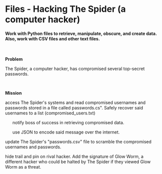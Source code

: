 <h1>Files - Hacking The Spider (a computer hacker)</h1>
<h4>Work with Python files to  retrieve, manipulate, obscure, and create data.  Also, work with CSV files and other text files.</h4>


<br>
<p><b>Problem</b></p>
<p>The Spider, a computer hacker, has compromised several top-secret passwords.</p>

<br>
<p><b>Mission</b></p>
<p>access The Spider's systems and read compromised usernames and passwords stored in a file called passwords.cs".  Safely recover said usernames to a list (compromised_users.txt)</p>

<ul>notify boss of success in retrieving compromised data.</ul>
<ul>use JSON to encode said message over the internet.</ul>

<p>update The Spider's "passwords.csv" file to scramble the compromised usernames and passwords.</p>
<p>hide trail and pin on rival hacker.  Add the signature of Glow Worm, a different hacker who could be halted by The Spider if they viewed Glow Worm as a threat.</p>



